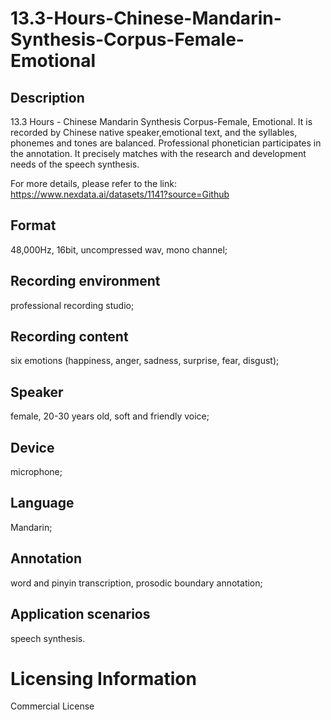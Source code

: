 # 13.3-Hours-Chinese-Mandarin-Synthesis-Corpus-Female-Emotional


## Description
13.3 Hours - Chinese Mandarin Synthesis Corpus-Female, Emotional. It is recorded by Chinese native speaker,emotional text, and the syllables, phonemes and tones are balanced. Professional phonetician participates in the annotation. It precisely matches with the research and development needs of the speech synthesis.

For more details, please refer to the link: https://www.nexdata.ai/datasets/1141?source=Github

## Format
48,000Hz, 16bit, uncompressed wav, mono channel;

## Recording environment
professional recording studio;

## Recording content
six emotions (happiness, anger, sadness, surprise, fear, disgust);

## Speaker
female, 20-30 years old, soft and friendly voice;

## Device
microphone;

## Language
Mandarin;

## Annotation
word and pinyin transcription, prosodic boundary annotation;

## Application scenarios
speech synthesis.

# Licensing Information
Commercial License

